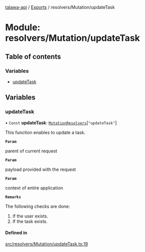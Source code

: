 [talawa-api](../README.md) / [Exports](../modules.md) / resolvers/Mutation/updateTask

# Module: resolvers/Mutation/updateTask

## Table of contents

### Variables

- [updateTask](resolvers_Mutation_updateTask.md#updatetask)

## Variables

### updateTask

• `Const` **updateTask**: [`MutationResolvers`](types_generatedGraphQLTypes.md#mutationresolvers)[``"updateTask"``]

This function enables to update a task.

**`Param`**

parent of current request

**`Param`**

payload provided with the request

**`Param`**

context of entire application

**`Remarks`**

The following checks are done:
1. If the user exists.
2. If the task exists.

#### Defined in

[src/resolvers/Mutation/updateTask.ts:19](https://github.com/Veer0x1/talawa-api/blob/4ede423/src/resolvers/Mutation/updateTask.ts#L19)
